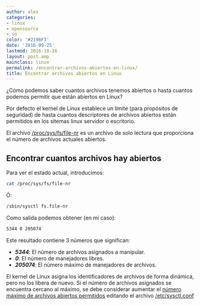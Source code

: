 ```yaml
---
author: alex
categories:
- linux
- opensource
- so
color: '#2196F3'
date: '2016-09-25'
lastmod: 2016-10-26
layout: post.amp
mainclass: linux
permalink: /encontrar-archivos-abiertos-en-linux/
title: Encontrar archivos abiertos en Linux
---
```


¿Cómo podemos saber cuantos archivos tenemos abiertos o hasta cuantos podemos permitir que están abiertos en Linux?

Por defecto el kernel de Linux establece un límite (para propósitos de seguridad) de hasta cuantos descriptores de archivos abiertos están permitidos en los sitemas linux servidor o escritorio.

El archivo <a target="_blank" href="http://www.cyberciti.biz/tips/linux-procfs-file-descriptors.html">/proc/sys/fs/file-nr</a> es un archivo de solo lectura que proporciona el número de archivos actuales abiertos.

<!--more--><!--ad-->

## Encontrar cuantos archivos hay abiertos

Para ver el estado actual, introducimos:

```bash
cat /proc/sys/fs/file-nr
```

Ó:

```bash
/sbin/sysctl fs.file-nr
```

Como salida podemos obtener (en mi caso):

```bash
5344 0 205074
```

Este resultado contiene 3 números que significan:

* ___5344___: El número de archivos asignados a manipular.
* ___0___: El número de manejadores libres.
* ___205074___: El número máximo de manejadores de archivos.

El kernel de Linux asigna los identificadores de archivos de forma dinámica, pero no los libera de nuevo. Si el número de archivos asignados se encuentra cercano al máximo, se debe considerar aumentar el <a target="_blank" href="http://www.cyberciti.biz/faq/linux-increase-the-maximum-number-of-open-files/">número máximo de archivos abiertos permitidos</a> editando el archivo <a target="_blank" href="http://www.cyberciti.biz/faq/making-changes-to-proc-filesystem-permanently/">/etc/sysctl.conf</a>